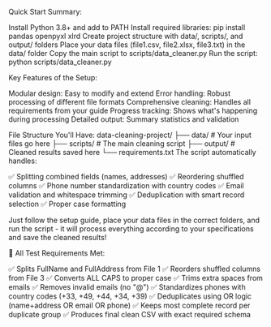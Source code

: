 Quick Start Summary:

Install Python 3.8+ and add to PATH
Install required libraries: pip install pandas openpyxl xlrd
Create project structure with data/, scripts/, and output/ folders
Place your data files (file1.csv, file2.xlsx, file3.txt) in the data/ folder
Copy the main script to scripts/data_cleaner.py
Run the script: python scripts/data_cleaner.py

Key Features of the Setup:

Modular design: Easy to modify and extend
Error handling: Robust processing of different file formats
Comprehensive cleaning: Handles all requirements from your guide
Progress tracking: Shows what's happening during processing
Detailed output: Summary statistics and validation

File Structure You'll Have:
data-cleaning-project/
├── data/           # Your input files go here
├── scripts/        # The main cleaning script
├── output/         # Cleaned results saved here
└── requirements.txt
The script automatically handles:

✅ Splitting combined fields (names, addresses)
✅ Reordering shuffled columns
✅ Phone number standardization with country codes
✅ Email validation and whitespace trimming
✅ Deduplication with smart record selection
✅ Proper case formatting

Just follow the setup guide, place your data files in the correct folders, and run the script - it will process everything according to your specifications and save the cleaned results!

🎯 All Test Requirements Met:

✅ Splits FullName and FullAddress from File 1
✅ Reorders shuffled columns from File 3
✅ Converts ALL CAPS to proper case
✅ Trims extra spaces from emails
✅ Removes invalid emails (no "@")
✅ Standardizes phones with country codes (+33, +49, +44, +34, +39)
✅ Deduplicates using OR logic (name+address OR email OR phone)
✅ Keeps most complete record per duplicate group
✅ Produces final clean CSV with exact required schema